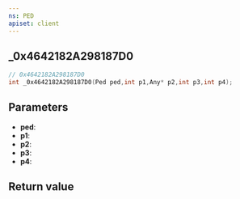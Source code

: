 ```yaml
---
ns: PED
apiset: client
---
```

## _0x4642182A298187D0

```c
// 0x4642182A298187D0
int _0x4642182A298187D0(Ped ped,int p1,Any* p2,int p3,int p4);
```


## Parameters
* **ped**:
* **p1**:
* **p2**:
* **p3**:
* **p4**:

## Return value

